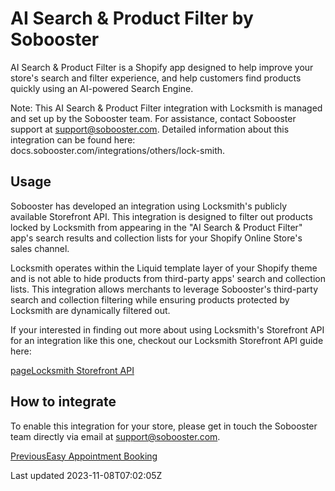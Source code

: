 # AI Search & Product Filter by Sobooster

AI Search & Product Filter is a Shopify app designed to help improve your store's search and filter experience, and help customers find products quickly using an AI-powered Search Engine.

Note: This AI Search & Product Filter integration with Locksmith is managed and set up by the Sobooster team. For assistance, contact Sobooster support at support@sobooster.com. Detailed information about this integration can be found here: docs.sobooster.com/integrations/others/lock-smith.

## Usage

Sobooster has developed an integration using Locksmith's publicly available Storefront API. This integration is designed to filter out products locked by Locksmith from appearing in the "AI Search & Product Filter" app's search results and collection lists for your Shopify Online Store's sales channel.

Locksmith operates within the Liquid template layer of your Shopify theme and is not able to hide products from third-party apps' search and collection lists. This integration allows merchants to leverage Sobooster's third-party search and collection filtering while ensuring products protected by Locksmith are dynamically filtered out.

If your interested in finding out more about using Locksmith's Storefront API for an integration like this one, checkout our Locksmith Storefront API guide here:

[pageLocksmith Storefront API](/developer-tools/locksmith-storefront-api)
## How to integrate

To enable this integration for your store, please get in touch the Sobooster team directly via email at support@sobooster.com.

[PreviousEasy Appointment Booking](/app-integrations/easy-appointment-booking)

Last updated 2023-11-08T07:02:05Z